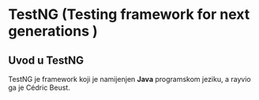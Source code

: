 # TestNG (Testing framework for next generations )
## Uvod u TestNG

TestNG je framework koji je namijenjen **Java** programskom jeziku, a rayvio ga je Cédric Beust.

